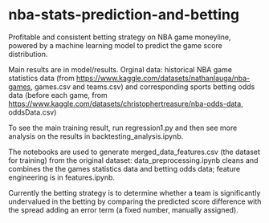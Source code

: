 # nba-stats-prediction-and-betting
Profitable and consistent betting strategy on NBA game moneyline, powered by a machine learning model to predict the game score distribution.

Main results are in model/results.
Orginal data: historical NBA game statistics data (from https://www.kaggle.com/datasets/nathanlauga/nba-games, games.csv and teams.csv) and corresponding sports betting odds data (before each game, from https://www.kaggle.com/datasets/christophertreasure/nba-odds-data, oddsData.csv)

To see the main training result, run regression1.py and then see more analysis on the results in backtesting_analysis.ipynb.

The notebooks are used to generate merged_data_features.csv (the dataset for training) from the original dataset: data_preprocessing.ipynb cleans and combines the the games statistics data and betting odds data; feature engineering is in features.ipynb.

Currently the betting strategy is to determine whether a team is significantly undervalued in the betting by comparing the predicted score difference with the spread adding an error term (a fixed number, manually assigned). 
